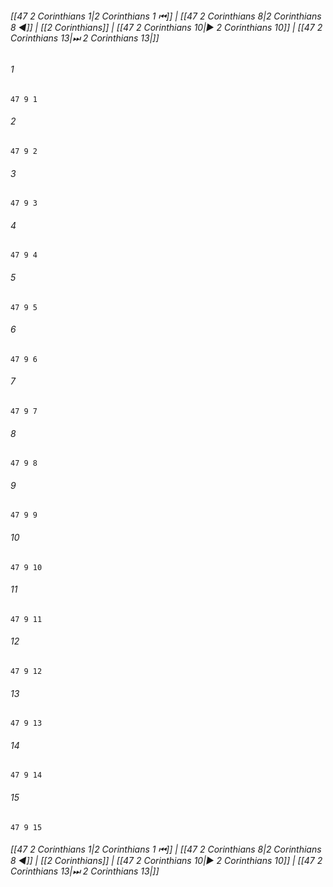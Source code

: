 
###### [[47 2 Corinthians 1|2 Corinthians 1 ⏮]] | [[47 2 Corinthians 8|2 Corinthians 8 ◀]] | [[2 Corinthians]] | [[47 2 Corinthians 10|▶ 2 Corinthians 10]] | [[47 2 Corinthians 13|⏭ 2 Corinthians 13|]]

###### 1
``` verse
47 9 1 
```
###### 2
``` verse
47 9 2 
```
###### 3
``` verse
47 9 3 
```
###### 4
``` verse
47 9 4 
```
###### 5
``` verse
47 9 5 
```
###### 6
``` verse
47 9 6 
```
###### 7
``` verse
47 9 7 
```
###### 8
``` verse
47 9 8 
```
###### 9
``` verse
47 9 9 
```
###### 10
``` verse
47 9 10 
```
###### 11
``` verse
47 9 11 
```
###### 12
``` verse
47 9 12 
```
###### 13
``` verse
47 9 13 
```
###### 14
``` verse
47 9 14 
```
###### 15
``` verse
47 9 15 
```

###### [[47 2 Corinthians 1|2 Corinthians 1 ⏮]] | [[47 2 Corinthians 8|2 Corinthians 8 ◀]] | [[2 Corinthians]] | [[47 2 Corinthians 10|▶ 2 Corinthians 10]] | [[47 2 Corinthians 13|⏭ 2 Corinthians 13|]]

